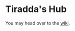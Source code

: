 # Tiradda's Hub
You may head over to the [wiki](https://github.com/CryfryDoesGaming/Tiradda-s-Hub/wiki).
